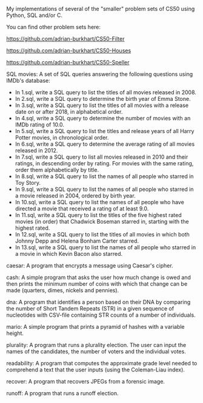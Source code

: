 My implementations of several of the "smaller" problem sets of CS50 using Python, SQL and/or C.

You can find other problem sets here:

https://github.com/adrian-burkhart/CS50-Filter

https://github.com/adrian-burkhart/CS50-Houses

https://github.com/adrian-burkhart/CS50-Speller

SQL movies:
A set of SQL queries answering the following questions using IMDb's database:

- In 1.sql, write a SQL query to list the titles of all movies released in 2008.
- In 2.sql, write a SQL query to determine the birth year of Emma Stone.
- In 3.sql, write a SQL query to list the titles of all movies with a release date on or after 2018, in alphabetical order.
- In 4.sql, write a SQL query to determine the number of movies with an IMDb rating of 10.0.
- In 5.sql, write a SQL query to list the titles and release years of all Harry Potter movies, in chronological order.
- In 6.sql, write a SQL query to determine the average rating of all movies released in 2012.
- In 7.sql, write a SQL query to list all movies released in 2010 and their ratings, in descending order by rating. For movies with the same rating, order them alphabetically by title.
- In 8.sql, write a SQL query to list the names of all people who starred in Toy Story.
- In 9.sql, write a SQL query to list the names of all people who starred in a movie released in 2004, ordered by birth year.
- In 10.sql, write a SQL query to list the names of all people who have directed a movie that received a rating of at least 9.0.
- In 11.sql, write a SQL query to list the titles of the five highest rated movies (in order) that Chadwick Boseman starred in, starting with the highest rated.
- In 12.sql, write a SQL query to list the titles of all movies in which both Johnny Depp and Helena Bonham Carter starred.
- In 13.sql, write a SQL query to list the names of all people who starred in a movie in which Kevin Bacon also starred.

caesar:
A program that encrypts a message using Caesar's cipher.

cash:
A simple program that asks the user how much change is owed and then prints the minimum number of coins with which that change can be made (quarters, dimes, nickels and pennies).

dna:
A program that identifies a person based on their DNA by comparing the number of Short Tandem Repeats (STR) in a given sequence of nucleotides with CSV-file containing STR counts of a number of individuals. 

mario:
A simple program that prints a pyramid of hashes with a variable height.

plurality:
A program that runs a plurality election. The user can input the names of the candidates, the number of voters and the individual votes.

readability:
A program that computes the approximate grade level needed to comprehend a text that the user inputs (using the Coleman-Liau index).

recover:
A program that recovers JPEGs from a forensic image.

runoff:
A program that runs a runoff election.

